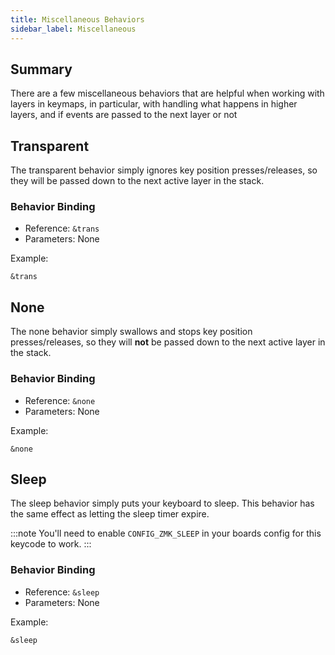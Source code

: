 ```yaml
---
title: Miscellaneous Behaviors
sidebar_label: Miscellaneous
---
```


## Summary

There are a few miscellaneous behaviors that are helpful when working with layers in keymaps,
in particular, with handling what happens in higher layers, and if events are passed to
the next layer or not

## Transparent

The transparent behavior simply ignores key position presses/releases, so they will be
passed down to the next active layer in the stack.

### Behavior Binding

- Reference: `&trans`
- Parameters: None

Example:

```
&trans
```

## None

The none behavior simply swallows and stops key position presses/releases, so they will **not**
be passed down to the next active layer in the stack.

### Behavior Binding

- Reference: `&none`
- Parameters: None

Example:

```
&none
```

## Sleep

The sleep behavior simply puts your keyboard to sleep. This behavior has the same effect as letting the sleep timer expire.

:::note
You'll need to enable `CONFIG_ZMK_SLEEP` in your boards config for this keycode to work.
:::

### Behavior Binding

- Reference: `&sleep`
- Parameters: None

Example:

```
&sleep
```
